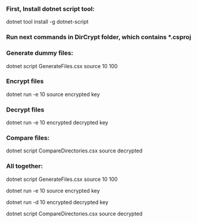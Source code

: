 ### First, Install dotnet script tool:
dotnet tool install -g dotnet-script

### Run next commands in DirCrypt folder, which contains *.csproj

### Generate dummy files:
dotnet script GenerateFiles.csx source 10 100

### Encrypt files
dotnet run -e 10 source encrypted key

### Decrypt files
dotnet run -e 10 encrypted decrypted key

### Compare files:
dotnet script CompareDirectories.csx source decrypted


### All together:

dotnet script GenerateFiles.csx source 10 100

dotnet run -e 10 source encrypted key

dotnet run -d 10 encrypted decrypted key

dotnet script CompareDirectories.csx source decrypted

